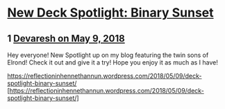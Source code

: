 # [New Deck Spotlight: Binary Sunset](https://community.fantasyflightgames.com/topic/275589-new-deck-spotlight-binary-sunset/)

## 1 [Devaresh on May 9, 2018](https://community.fantasyflightgames.com/topic/275589-new-deck-spotlight-binary-sunset/?do=findComment&comment=3324235)

Hey everyone! New Spotlight up on my blog featuring the twin sons of Elrond! Check it out and give it a try! Hope you enjoy it as much as I have!

https://reflectioninhennethannun.wordpress.com/2018/05/09/deck-spotlight-binary-sunset/ [https://reflectioninhennethannun.wordpress.com/2018/05/09/deck-spotlight-binary-sunset/]

